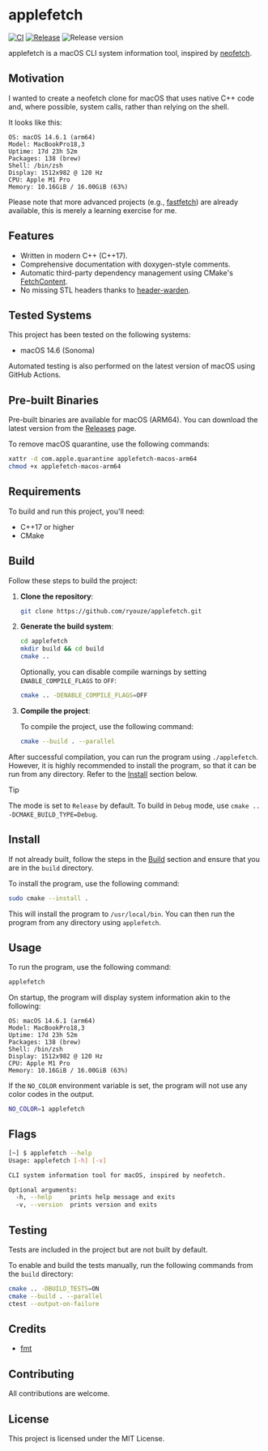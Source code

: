 # applefetch

[![CI](https://github.com/ryouze/applefetch/actions/workflows/ci.yml/badge.svg)](https://github.com/ryouze/applefetch/actions/workflows/ci.yml)
[![Release](https://github.com/ryouze/applefetch/actions/workflows/release.yml/badge.svg)](https://github.com/ryouze/applefetch/actions/workflows/release.yml)
![Release version](https://img.shields.io/github/v/release/ryouze/applefetch)

applefetch is a macOS CLI system information tool, inspired by [neofetch](https://github.com/dylanaraps/neofetch).


## Motivation

I wanted to create a neofetch clone for macOS that uses native C++ code and, where possible, system calls, rather than relying on the shell.

It looks like this:

```
OS: macOS 14.6.1 (arm64)
Model: MacBookPro18,3
Uptime: 17d 23h 52m
Packages: 138 (brew)
Shell: /bin/zsh
Display: 1512x982 @ 120 Hz
CPU: Apple M1 Pro
Memory: 10.16GiB / 16.00GiB (63%)
```

Please note that more advanced projects (e.g., [fastfetch](https://github.com/fastfetch-cli/fastfetch)) are already available, this is merely a learning exercise for me.


## Features

- Written in modern C++ (C++17).
- Comprehensive documentation with doxygen-style comments.
- Automatic third-party dependency management using CMake's [FetchContent](https://www.foonathan.net/2022/06/cmake-fetchcontent/).
- No missing STL headers thanks to [header-warden](https://github.com/ryouze/header-warden).


## Tested Systems

This project has been tested on the following systems:

- macOS 14.6 (Sonoma)

Automated testing is also performed on the latest version of macOS using GitHub Actions.


## Pre-built Binaries

Pre-built binaries are available for macOS (ARM64). You can download the latest version from the [Releases](../../releases) page.

To remove macOS quarantine, use the following commands:

```sh
xattr -d com.apple.quarantine applefetch-macos-arm64
chmod +x applefetch-macos-arm64
```


## Requirements

To build and run this project, you'll need:

- C++17 or higher
- CMake


## Build

Follow these steps to build the project:

1. **Clone the repository**:

    ```sh
    git clone https://github.com/ryouze/applefetch.git
    ```

2. **Generate the build system**:

    ```sh
    cd applefetch
    mkdir build && cd build
    cmake ..
    ```

    Optionally, you can disable compile warnings by setting `ENABLE_COMPILE_FLAGS` to `OFF`:

    ```sh
    cmake .. -DENABLE_COMPILE_FLAGS=OFF
    ```

3. **Compile the project**:

    To compile the project, use the following command:

    ```sh
    cmake --build . --parallel
    ```

After successful compilation, you can run the program using `./applefetch`. However, it is highly recommended to install the program, so that it can be run from any directory. Refer to the [Install](#install) section below.

> [!TIP]
> The mode is set to `Release` by default. To build in `Debug` mode, use `cmake .. -DCMAKE_BUILD_TYPE=Debug`.


## Install

If not already built, follow the steps in the [Build](#build) section and ensure that you are in the `build` directory.

To install the program, use the following command:

```sh
sudo cmake --install .
```

This will install the program to `/usr/local/bin`. You can then run the program from any directory using `applefetch`.


## Usage

To run the program, use the following command:

```sh
applefetch
```

On startup, the program will display system information akin to the following:

```
OS: macOS 14.6.1 (arm64)
Model: MacBookPro18,3
Uptime: 17d 23h 52m
Packages: 138 (brew)
Shell: /bin/zsh
Display: 1512x982 @ 120 Hz
CPU: Apple M1 Pro
Memory: 10.16GiB / 16.00GiB (63%)
```

If the `NO_COLOR` environment variable is set, the program will not use any color codes in the output.

```sh
NO_COLOR=1 applefetch
```


## Flags

```sh
[~] $ applefetch --help
Usage: applefetch [-h] [-v]

CLI system information tool for macOS, inspired by neofetch.

Optional arguments:
  -h, --help     prints help message and exits
  -v, --version  prints version and exits
```


## Testing

Tests are included in the project but are not built by default.

To enable and build the tests manually, run the following commands from the `build` directory:

```sh
cmake .. -DBUILD_TESTS=ON
cmake --build . --parallel
ctest --output-on-failure
```


## Credits

- [fmt](https://github.com/fmtlib/fmt)


## Contributing

All contributions are welcome.


## License

This project is licensed under the MIT License.

